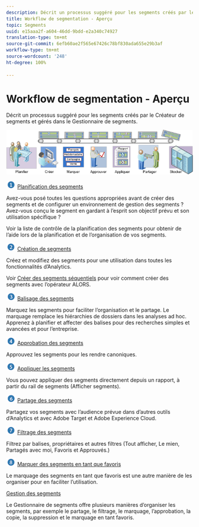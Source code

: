 ```yaml
---
description: Décrit un processus suggéré pour les segments créés par le Créateur de segments et gérés dans le Gestionnaire de segments.
title: Workflow de segmentation - Aperçu
topic: Segments
uuid: e15aaa2f-a604-46dd-9bdd-e2a340c74927
translation-type: tm+mt
source-git-commit: 6efb60ae2f565e67426c78bf830ada655e29b3af
workflow-type: tm+mt
source-wordcount: '248'
ht-degree: 100%

---
```



# Workflow de segmentation - Aperçu

Décrit un processus suggéré pour les segments créés par le Créateur de segments et gérés dans le Gestionnaire de segments.

<!-- 

seg_workflow.xml

 -->

![](assets/seg_workflow.png)


![](assets/step1_icon.png) [ Planification des segments](/help/components/segmentation/segmentation-workflow/seg-plan.md)

Avez-vous posé toutes les questions appropriées avant de créer des segments et de configurer un environnement de gestion des segments ? Avez-vous conçu le segment en gardant à l’esprit son objectif prévu et son utilisation spécifique ?

Voir la liste de contrôle de la planification des segments pour obtenir de l’aide lors de la planification et de l’organisation de vos segments.

![](assets/step2_icon.png) [Création de segments](/help/components/segmentation/segmentation-workflow/seg-build.md)

Créez et modifiez des segments pour une utilisation dans toutes les fonctionnalités d’Analytics.

Voir [Créer des segments séquentiels](/help/components/segmentation/segmentation-workflow/seg-sequential-build.md) pour voir comment créer des segments avec l’opérateur ALORS.

![](assets/step3_icon.png) [ Balisage des segments](/help/components/segmentation/segmentation-workflow/seg-tag.md)

Marquez les segments pour faciliter l’organisation et le partage. Le marquage remplace les hiérarchies de dossiers dans les analyses ad hoc. Apprenez à planifier et affecter des balises pour des recherches simples et avancées et pour l’entreprise.

![](assets/step4_icon.png) [ Approbation des segments](/help/components/segmentation/segmentation-workflow/seg-approve.md)

Approuvez les segments pour les rendre canoniques.

![](assets/step5_icon.png) [ Appliquer les segments](/help/components/segmentation/segmentation-workflow/t-seg-apply.md)

Vous pouvez appliquer des segments directement depuis un rapport, à partir du rail de segments (Afficher segments).

![](assets/step6_icon.png) [ Partage des segments](/help/components/segmentation/segmentation-workflow/t-seg-share.md)

Partagez vos segments avec l’audience prévue dans d’autres outils d’Analytics et avec Adobe Target et Adobe Experience Cloud.

![](assets/step7_icon.png) [ Filtrage des segments](/help/components/segmentation/segmentation-workflow/t-seg-filter.md)

Filtrez par balises, propriétaires et autres filtres (Tout afficher, Le mien, Partagés avec moi, Favoris et Approuvés.)

![](assets/step8_icon.png) [ Marquer des segments en tant que favoris](/help/components/segmentation/segmentation-workflow/t-seg-favorite.md)

Le marquage des segments en tant que favoris est une autre manière de les organiser pour en faciliter l’utilisation.

[Gestion des segments](/help/components/segmentation/segmentation-workflow/seg-manage.md)

Le Gestionnaire de segments offre plusieurs manières d’organiser les segments, par exemple le partage, le filtrage, le marquage, l’approbation, la copie, la suppression et le marquage en tant favoris.

